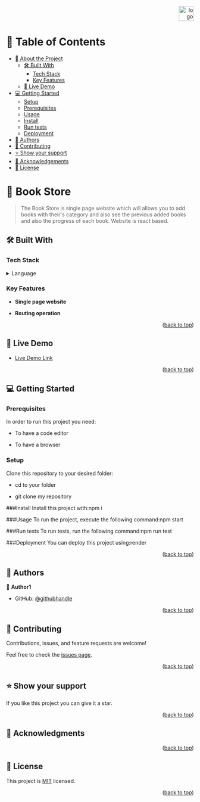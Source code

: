  <div align="right"> 
  <img src="./image/murple_logo.png" alt="logo" width="40"  height="auto" /> 
</div>

<!-- TABLE OF CONTENTS -->

# 📗 Table of Contents

- [📖 About the Project](#about-project)
  - [🛠 Built With](#built-with)
    - [Tech Stack](#tech-stack)
    - [Key Features](#key-features)
  - [🚀 Live Demo](#live-demo)
- [💻 Getting Started](#getting-started)
  - [Setup](#setup)
  - [Prerequisites](#prerequisites)
  - [Usage](#usage)
  - [Install](#install)
  - [Run tests](#run-tests)
  - [Deployment](#deployment)  
- [👥 Authors](#authors) 
- [🤝 Contributing](#contributing)
- [⭐️ Show your support](#support)
- [🙏 Acknowledgements](#acknowledgements) 
- [📝 License](#license)

<!-- PROJECT DESCRIPTION -->

# 📖 Book Store <a name="about-project"></a>

>The Book Store is single page website which will allows you to add books with their's category and also see the previous added books and also the progress of each book. Website is react based.

 

## 🛠 Built With <a name="built-with"></a>

### Tech Stack <a name="tech-stack"></a>


<details>
  <summary>Language</summary>
  <ul>
    <li><a href="https://reactjs.org/">HTML/Css</a></li>
    <li><a href="https://reactjs.org/">React</a></li>
  </ul>
</details>

 
 

 

<!-- Features -->



### Key Features <a name="key-features"></a>

 - **Single page website**

- **Routing operation**

<p align="right">(<a href="#readme-top">back to top</a>)</p>

<!-- LIVE DEMO -->

## 🚀 Live Demo <a name="live-demo"></a>


- [Live Demo Link](https://scintillating-horse-796d5a.netlify.app/)

<p align="right">(<a href="#readme-top">back to top</a>)</p>

<!-- GETTING STARTED -->



## 💻 Getting Started <a name="getting-started"></a>

 

### Prerequisites

In order to run this project you need:

- To have a code editor 

- To have a browser


### Setup

Clone this repository to your desired folder:

- cd to your folder

- git clone my repository   

 ###Install
Install this project with:npm i

 ###Usage
To run the project, execute the following command:npm start

 ###Run tests
To run tests, run the following command:npm run test

###Deployment
You can deploy this project using:render

 

<p align="right">(<a href="#readme-top">back to top</a>)</p>

<!-- AUTHORS -->

## 👥 Authors <a name="authors"></a>


👤 **Author1**

- GitHub: [@githubhandle](https://github.com/AhmadiGu/)

 

<p align="right">(<a href="#readme-top">back to top</a>)</p>


<!-- CONTRIBUTING -->

## 🤝 Contributing <a name="contributing"></a>

Contributions, issues, and feature requests are welcome!

Feel free to check the [issues page](../../issues/).

<p align="right">(<a href="#readme-top">back to top</a>)</p>

<!-- SUPPORT -->

## ⭐️ Show your support <a name="support"></a>


If you like this project you can give it a star.

<p align="right">(<a href="#readme-top">back to top</a>)</p>

<!-- ACKNOWLEDGEMENTS -->

## 🙏 Acknowledgments <a name="acknowledgements"></a>

 

 

<p align="right">(<a href="#readme-top">back to top</a>)</p>

 

<!-- LICENSE -->

## 📝 License <a name="license"></a>

This project is [MIT](./LICENSE.md) licensed.


<p align="right">(<a href="#readme-top">back to top</a>)</p>
